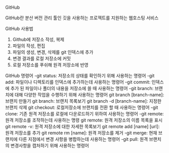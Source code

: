 GitHub

GitHub란
분산 버전 관리 툴인 깃을 사용하는 프로젝트를 지원하는 웹호스팅 서비스

GitHub 사용법
1. Github에 저장소 작성, 복제
2. 파일의 작성, 편집
3. 파일의 생성, 변경, 삭제를 git 인덱스에 추가
4. 변경 결과를 로컬 저장소에 커밋
5. 로컬 저장소를 푸쉬해 원격 저장소에 반영

GitHub 명령어
-git status: 저장소의 상태를 확인하기 위해 사용하는 명령어
-git add: 파일이나 디렉토리를 인덱스에 추가하는데 사용하는 명령어
-git commit: 인덱스에 추가 된 파일이나 폴더의 내용을 저장소에 쓸 때 사용하는 명령어
-git branch: 브랜치에 대해 다양한 작업을 수행하기 위해 사용하는 명령어
 git branch [branch-name]: 브랜치 만들기
 git branch: 브랜치 목록보기
 git branch -d [branch-name]: 지정한 브랜치 삭제
 git checkout: 로컬저장소에 브랜치를 전환 할 때 사용하는 명령어
-git clone: 기존 원격 저장소를 로컬에 다운로드하기 위하여 사용하는 명령어
-git remote: 원격 저장소를 조작하는데 사용하는 명령
 git remote: 원격 저장소의 이름 목록을 표시
 git remote -v: 원격 저장소에 대한 자세한 목록보기
 git remote add [name] [url]: 원격 저장소를 추가
 git remote rm [name]: 원격 저장소를 제거
-git merge: 현재 브랜치에 다른 지점에서 변경 사항을 병합하는데 사용하는 명령어
-git pull: 원격 브랜치의 변경사항을 캡처하기 위해 사용하는 명령어
